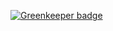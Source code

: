 

[![Greenkeeper badge](https://badges.greenkeeper.io/TeamDeltaQuadrant/test-greenkeeper.svg)](https://greenkeeper.io/)